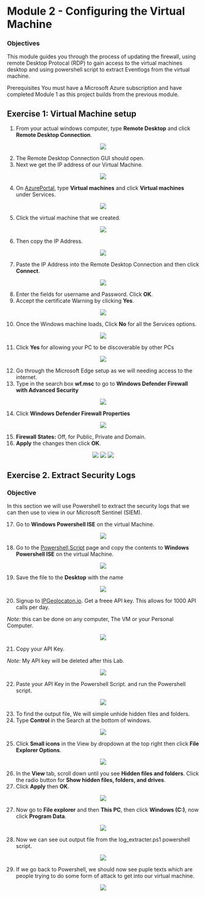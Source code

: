 # Module 2 - Configuring the Virtual Machine

### Objectives

This module guides you through the process of updating the firewall, using remote Desktop Protocal (RDP) to gain access to the virtual machines desktop and using powershell script to extract Eventlogs from the virtual machine.

Prerequisites You must have a Microsoft Azure subscription and have completed Module 1 as this project builds from the previous module.

## Exercise 1: Virtual Machine setup

1. From your actual windows computer, type <strong>Remote Desktop</strong> and click <strong>Remote Desktop Connection</strong>. 

<p align="center">
  <img src="https://i.imgur.com/rBfuiDZ.png"/>
</p>

2. The Remote Desktop Connection GUI should open.
3. Next we get the IP address of our Virtual Machine.
<p align="center">
  <img src="https://i.imgur.com/BRInebb.png"/>
</p>

4. On <a href="https://portal.azure.com/">AzurePortal</a>, type <strong>Virtual machines</strong> and click <strong>Virtual machines</strong> under Services.

<p align="center">
  <img src="https://i.imgur.com/5NKk5JR.png"/>
</p>

5. Click the virtual machine that we created.

<p align="center">
  <img src="https://i.imgur.com/Did7vIb.png"/>
</p>

6. Then copy the IP Address.

<p align="center">
  <img src="https://i.imgur.com/GDcDvnl.png"/>
</p>

7. Paste the IP Address into the Remote Desktop Connection and then click <strong>Connect</strong>.

<p align="center">
  <img src="https://i.imgur.com/4PAVoVT.png"/>
</p>

8. Enter the fields for username and Password. Click <strong>OK</strong>.
9. Accept the certificate Warning by clicking <strong>Yes</strong>.

<p align="center">
  <img src="https://i.imgur.com/zi6PXrL.png"/>
</p>

10. Once the Windows machine loads, Click <strong>No</strong> for all the Services options.

<p align="center">
  <img src="https://i.imgur.com/wUZosm0.png"/>
</p>


11. Click <strong>Yes</strong> for allowing your PC to be discoverable by other PCs

<p align="center">
  <img src="https://i.imgur.com/sK3c3Qy.png"/>
</p>

12. Go through the Microsoft Edge setup as we will needing access to the internet.
13. Type in the search box <strong>wf.msc</strong> to go to <strong>Windows Defender Firewall with Advanced Security</strong>

<p align="center">
  <img src="blob:https://imgur.com/3ac2284a-52cb-44c4-8ce5-2fe9fcc76f3d"/>
</p>

14. Click <strong>Windows Defender Firewall Properties</strong>

<p align="center">
  <img src="https://i.imgur.com/4TGmpZy.png"/>
</p>

15. <strong>Firewall States:</strong> Off, for Public, Private and Domain.
16. <strong>Apply</strong> the changes then click <strong>OK</strong>.

<p align="center">
  <img src="https://i.imgur.com/O44N88u.png"/>
  <img src="https://i.imgur.com/JSacsny.png"/>
  <img src="https://i.imgur.com/uSM9amD.png"/>
</p>


## Exercise 2. Extract Security Logs

### Objective

In this section we will use Powershell to extract the security logs that we can then use to view in our Microsoft Sentinel (SIEM).

17. Go to <strong>Windows Powershell ISE</strong> on the virtual Machine.

<p align="center">
  <img src="https://i.imgur.com/istljmg.png"/>
</p>

18. Go to the <a href="https://github.com/TechGiovanni/Microsoft-Azure-Sentinel-Security-Lab/blob/main/Custom_Security_Log_Exporter.ps1">Powershell Script</a> page and copy the contents to <strong>Windows Powershell ISE</strong> on the virtual Machine. 

<p align="center">
  <img src="https://i.imgur.com/rOHkrDu.png"/>
</p>

19. Save the file to the <strong>Desktop</strong> with the name <strong></strong>

<p align="center">
  <img src="https://i.imgur.com/zCxP7qd.png"/>
</p>

20. Signup to <a href="https://app.ipgeolocation.io/login">IPGeolocaton.io</a>. Get a freee API key. This allows for 1000 API calls per day.

*Note:* this can be done on any computer, The VM or your Personal Computer.

<p align="center">
  <img src="https://i.imgur.com/DOOPP0I.png"/>
</p>

21. Copy your API Key.
     
*Note:* My API key will be deleted after this Lab.

<p align="center">
  <img src="https://i.imgur.com/pwHPmZT.png"/>
</p>

22. Paste your API Key in the Powershell Script. and run the Powershell script.

<p align="center">
  <img src="https://i.imgur.com/Lpzz8iW.png"/>
</p>

23. To find the output file, We will simple unhide hidden files and folders.
24. Type <strong>Control</strong> in the Search at the bottom of windows.

<p align="center">
  <img src="https://i.imgur.com/exD4ORb.png"/>
</p>

25. Click <strong>Small icons</strong> in the View by dropdown at the top right then click <strong>File Explorer Options</strong>.

<p align="center">
  <img src="https://i.imgur.com/EWHcnDe.png"/>
</p>

26. In the <strong>View</strong> tab, scroll down until you see <strong>Hidden files and folders</strong>. Click the radio button for <strong>Show hidden files, folders, and drives</strong>.
27. Click <strong>Apply</strong> then <strong>OK</strong>.

<p align="center">
  <img src="https://i.imgur.com/LnRxZEq.png"/>
</p>

27. Now go to <strong>File explorer</strong> and then <strong>This PC</strong>, then click <strong>Windows (C:)</strong>, now click <strong>Program Data</strong>.

<p align="center">
  <img src="https://i.imgur.com/mqrAtXG.png"/>
</p>

28. Now we can see out output file from the log_extracter.ps1 powershell script.

<p align="center">
  <img src="https://i.imgur.com/TZIlXMo.png"/>
</p>

29. If we go back to Powershell, we should now see puple texts which are people trying to do some form of attack to get into our virtual machine.

<p align="center">
  <img src="https://i.imgur.com/Yz3YtHC.png"/>
</p>




